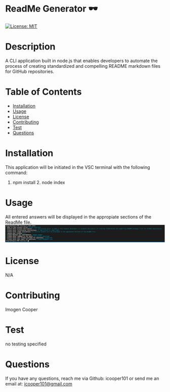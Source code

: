 
  # ReadMe Generator :dark_sunglasses:
  [![License: MIT](https://img.shields.io/badge/License-MIT-yellow.svg)](https://opensource.org/licenses/MIT)

  # Description
  A CLI application built in node.js that enables developers to automate the process of creating standardized and compelling README markdown files for GitHub repositories.
  
  # Table of Contents
  * [Installation]()
  * [Usage]()
  * [License]()
  * [Contributing]()
  * [Test]()
  * [Questions]()
  
  # Installation 
  This application will be initiated in the VSC terminal with the following command:

   1. npm install 2. node index

  # Usage  
  All entered answers will be displayed in the appropiate sections of the ReadMe file.
  ![](MDimage.png)

  # License  
  N/A

  # Contributing  
  Imogen Cooper

  # Test
  no testing specified
  # Questions
  If you have any questions, reach me via Github: icooper101
  or send me an email at: icooper101@gmail.com
